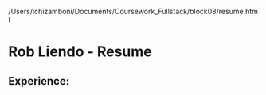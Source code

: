 

/Users/ichizamboni/Documents/Coursework_Fullstack/block08/resume.html

<!DOCTYPE html>
<html lang="en">
<head>
    <meta charset="UTF-8">
    <meta http-equiv="X-UA-Compatible" content="IE=edge">
    <meta name="viewport" content="width=device-width, initial-scale=1.0">
    <title>Document</title>
    </head>
    <link rel="stylesheet" href="stylesheet.css">

</head>
<body>
    <h1>Rob Liendo - Resume
        <br>
    </h1>
    <h2>Experience:
        <style>
            
        </style>
        <br>
    </h2>
    <h2>
        Job 1 - Position, Company, City, State
            <br>
            - Lorem ipsum dolor sit amet consectetur adipisicing elit. Voluptas sapiente minima suscipit excepturi numquam deleniti odio similique fugit incidunt quasi ipsam eos sit aperiam sequi magni, illum earum, rerum eveniet
    </h2>
    <h2>
        Job 2 - Position, Company, City, State
            <br>
            - Lorem ipsum dolor sit amet consectetur adipisicing elit. Voluptas sapiente minima suscipit excepturi numquam deleniti odio similique fugit incidunt quasi ipsam eos sit aperiam sequi magni, illum earum, rerum eveniet
    </h2>
    <h2>
        Job 3 - Position, Company, City, State
            <br>
            - Lorem ipsum dolor sit amet consectetur adipisicing elit. Voluptas sapiente minima suscipit excepturi numquam deleniti odio similique fugit incidunt quasi ipsam eos sit aperiam sequi magni, illum earum, rerum eveniet
    </h2>
    <h2>
        Job 4 - Position, Company, City, State
            <br>
            - Lorem ipsum dolor sit amet consectetur adipisicing elit. Voluptas sapiente minima suscipit excepturi numquam deleniti odio similique fugit incidunt quasi ipsam eos sit aperiam sequi magni, illum earum, rerum eveniet
    </h2>
    <br>
    <h2>Education:
    </h2>
</body>
</html>








/Users/ichizamboni/Documents/Coursework_Fullstack/block08/stylesheet.css






h1 {
  color: rgb(0, 0, 0);
  font-family: Arial, Helvetica, sans-serif;
  font-size: 200%;
  font-weight: 100;
  text-align: center;
}

h2 {
  font-family: Arial, Helvetica, sans-serif;
  font-size: 20px;
  font-weight: 300;
  width: 330px;
  background-color: rgb(214, 214, 213);
  border: 1px solid;
  margin-right: 300px;
}







